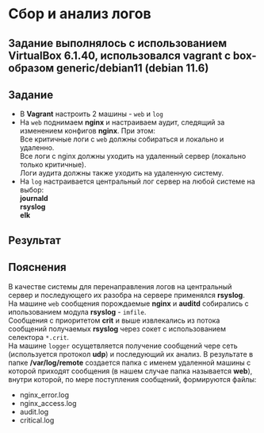# Сбор и анализ логов
## Задание выполнялось с использованием VirtualBox 6.1.40, использовался vagrant с box-образом generic/debian11 (debian 11.6)
## Задание
  - В **Vagrant** настроить 2 машины - `web` и `log`  
  - На `web` поднимаем **nginx** и настраиваем аудит, следящий за изменением конфигов **nginx**. При этом:  \
    Все критичные логи с `web` должны собираться и локально и удаленно.  \
    Все логи с nginx должны уходить на удаленный сервер (локально только критичные).  \
    Логи аудита должны также уходить на удаленную систему.
  - На `log` настраивается центральный лог сервер на любой системе на выбор:  \
    **journald**  \
    **rsyslog**  \
    **elk**  

## Результат

## Пояснения
В качестве системы для перенаправления логов на центральный сервер и последующего их разобра на сервере применялся **rsyslog**.  
На машине `web` сообщения порождаемые **nginx** и **auditd** собирались с ипользованием модула **rsyslog** - `imfile`.  \
Сообщения с приоритетом **crit** и выше извлекались из потока сообщений получаемых **rsyslog** через сокет с использованием селектора `*.crit`.  \
На машине `logger` осущетвляется получение сообщений чере сеть (используется протокол **udp**) и последующий их анализ. В результате в папке **/var/log/remote** создается папка с именем удаленной машины с которой приходят сообщения (в нашем случае папка называется **web**), внутри которой, по мере поступления сообщений, формируются файлы:  
- nginx_error.log
- nginx_access.log
- audit.log
- critical.log


    
